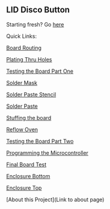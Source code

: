 LID Disco Button
----
Starting fresh? Go [here](https://github.com/psu-epl/lid-button/wiki)

Quick Links:

[Board Routing](https://github.com/psu-epl/lid-button/wiki/Board-Routing)

[Plating Thru Holes](https://github.com/psu-epl/lid-button/wiki/Plating-Thru-Holes)

[Testing the Board Part One](https://github.com/psu-epl/lid-button/wiki/Testing-the-board-Part-One)

[Solder Mask](https://github.com/psu-epl/lid-button/wiki/Applying-Solder-Mask)

[Solder Paste Stencil](https://github.com/psu-epl/lid-button/wiki/Solder-Paste-Stencil)

[Solder Paste](https://github.com/psu-epl/lid-button/wiki/Solder-Paste-Prep)

[Stuffing the board](https://github.com/psu-epl/lid-button/wiki/Stuffing-the-Board)

[Reflow Oven](https://github.com/psu-epl/lid-button/wiki/Reflow)

[Testing the Board Part Two](https://github.com/psu-epl/lid-button/wiki/Testing-The-Board-Part-Two)

[Programming the Microcontroller](https://github.com/psu-epl/lid-button/wiki/Coding-the-Board)

[Final Board Test](https://github.com/psu-epl/lid-button/wiki/Final-Board-Test)

[Enclosure Bottom](https://github.com/psu-epl/lid-button/wiki/Enclosure-Bottom)

[Enclosure Top](url)

[About this Project](Link to about page)
